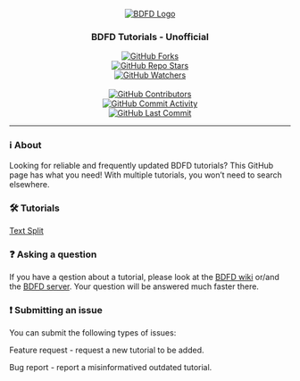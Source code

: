 <div align="center">

[![BDFD Logo](https://github.com/user-attachments/assets/789fb2a2-aa5b-4fe3-a521-4c30b8438519)](https://app.botdesignerdiscord.com/)

### BDFD Tutorials - Unofficial

[![GitHub Forks](https://img.shields.io/github/forks/Bottomloader/BDFD-tuts?style=flat&logo=Github&label=Forks)](https://github.com/Bottomloader/BDFD-tuts/network/members)  
[![GitHub Repo Stars](https://img.shields.io/github/stars/Bottomloader/BDFD-tuts?style=flat&logo=Github&label=Stars)](https://github.com/Bottomloader/BDFD-tuts/stargazers)  
[![GitHub Watchers](https://img.shields.io/github/watchers/Bottomloader/BDFD-tuts?style=flat&logo=Github&label=Watchers)](https://github.com/Bottomloader/BDFD-tuts/watchers)  
\
[![GitHub Contributors](https://img.shields.io/github/contributors/Bottomloader/BDFD-tuts?style=flat&logo=Github&label=Contributors)](https://github.com/Bottomloader/BDFD-tuts/graphs/contributors)  
[![GitHub Commit Activity](https://img.shields.io/github/commit-activity/m/Bottomloader/BDFD-tuts?logo=GitHub&style=flat&label=Commit+activity)](https://github.com/Bottomloader/BDFD-tuts/graphs/commit-activity)  
[![GitHub Last Commit](https://img.shields.io/github/last-commit/Bottomloader/BDFD-tuts?style=flat&logo=Github&label=Last+commit)](https://github.com/Bottomloader/BDFD-tuts/commits)  

</div>

---

### ℹ️ About

Looking for reliable and frequently updated BDFD tutorials? This GitHub page has what you need! With multiple tutorials, you won’t need to search elsewhere.



### 🛠️ Tutorials

[Text Split](./src/tutorials/textsplit/textsplitintro)


### ❓ Asking a question

If you have a qestion about a tutorial, please look at the [BDFD wiki](https://github.com/NilPointer-Software/bdfd-wiki) or/and the [BDFD server](https://botdesignerdiscord.com/discord). Your question will be answered much faster there.

### ❗ Submitting an issue

You can submit the following types of issues:

Feature request - request a new tutorial to be added.

Bug report - report a misinformatived outdated tutorial.
